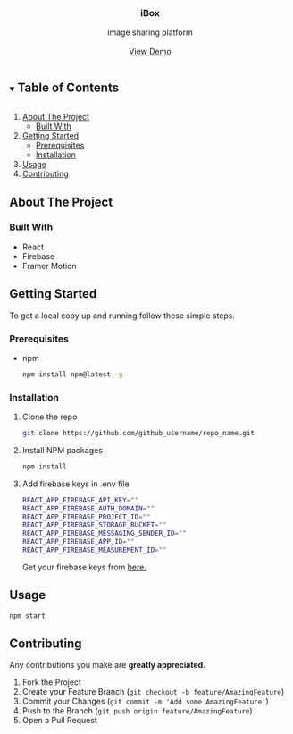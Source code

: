 <!-- PROJECT LOGO -->
<br />
<p align="center">
  <h3 align="center">iBox</h3>
  <p align="center">
    image sharing platform
    <br />
    <br />
    <a href="https://github.com/github_username/repo_name">View Demo</a>
</p>

<!-- TABLE OF CONTENTS -->
<details open="open">
  <summary><h2 style="display: inline-block">Table of Contents</h2></summary>
  <ol>
    <li>
      <a href="#about-the-project">About The Project</a>
      <ul>
        <li><a href="#built-with">Built With</a></li>
      </ul>
    </li>
    <li>
      <a href="#getting-started">Getting Started</a>
      <ul>
        <li><a href="#prerequisites">Prerequisites</a></li>
        <li><a href="#installation">Installation</a></li>
      </ul>
    </li>
    <li><a href="#usage">Usage</a></li>
    <li><a href="#contributing">Contributing</a></li>
  </ol>
</details>

<!-- ABOUT THE PROJECT -->

## About The Project

### Built With

- []() React
- []() Firebase
- []() Framer Motion

<!-- GETTING STARTED -->

## Getting Started

To get a local copy up and running follow these simple steps.

### Prerequisites

- npm
  ```sh
  npm install npm@latest -g
  ```

### Installation

1. Clone the repo
   ```sh
   git clone https://github.com/github_username/repo_name.git
   ```
2. Install NPM packages
   ```sh
   npm install
   ```
3. Add firebase keys in .env file
   ```sh
   REACT_APP_FIREBASE_API_KEY=""
   REACT_APP_FIREBASE_AUTH_DOMAIN=""
   REACT_APP_FIREBASE_PROJECT_ID=""
   REACT_APP_FIREBASE_STORAGE_BUCKET=""
   REACT_APP_FIREBASE_MESSAGING_SENDER_ID=""
   REACT_APP_FIREBASE_APP_ID=""
   REACT_APP_FIREBASE_MEASUREMENT_ID=""
   ```
   Get your firebase keys from [here.](https://console.firebase.google.com/)

<!-- USAGE EXAMPLES -->

## Usage

```sh
npm start
```

<!-- CONTRIBUTING -->

## Contributing

Any contributions you make are **greatly appreciated**.

1. Fork the Project
2. Create your Feature Branch (`git checkout -b feature/AmazingFeature`)
3. Commit your Changes (`git commit -m 'Add some AmazingFeature'`)
4. Push to the Branch (`git push origin feature/AmazingFeature`)
5. Open a Pull Request
